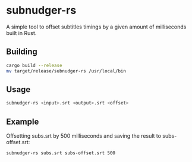 # subnudger-rs

A simple tool to offset subtitles timings by a given amount of milliseconds built in Rust.

## Building

```sh
cargo build --release
mv target/release/subnudger-rs /usr/local/bin
```

## Usage
```sh
subnudger-rs <input>.srt <output>.srt <offset>
```

## Example

Offsetting subs.srt by 500 milliseconds and saving the result to subs-offset.srt:

```sh
subnudger-rs subs.srt subs-offset.srt 500
```
